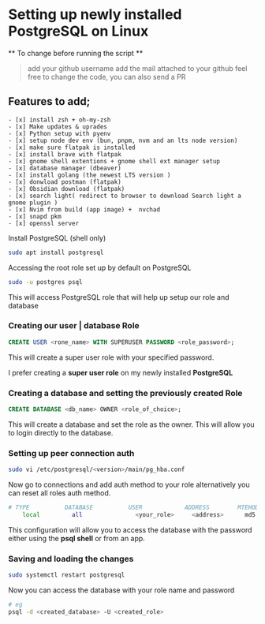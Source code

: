 # Setting up newly installed PostgreSQL on Linux

** To change before running the script **

> add your github username
> add the mail attached to your github
> feel free to change the code, you can also send a PR

## Features to add;

    - [x] install zsh + oh-my-zsh
    - [x] Make updates & uprades
    - [x] Python setup with pyenv
    - [x] setup node dev env (bun, pnpm, nvm and an lts node version)
    - [x] make sure flatpak is installed
    - [x] install brave with flatpak
    - [x] gnome shell extentions + gnome shell ext manager setup
    - [x] database manager (dbeaver)
    - [x] install golang (the newest LTS version )
    - [x] donwload postman (flatpak)
    - [x] Obsidian download (flatpak)
    - [x] search light( redirect to browser to download Search light a gnome plugin )
    - [x] Nvim from build (app image) +  nvchad
    - [x] snapd pkm
    - [x] openssl server

Install PostgreSQL (shell only)

```bash
sudo apt install postgresql
```

Accessing the root role set up by default on PostgreSQL

```bash
sudo -u postgres psql
```

This will access PostgreSQL role that will help up setup our role and database

### Creating our user | database Role

```sql
CREATE USER <rone_name> WITH SUPERUSER PASSWORD <role_password>;
```

This will create a super user role with your specified password.

I prefer creating a **super user role** on my newly installed **PostgreSQL**

### Creating a database and setting the previously created Role

```sql
CREATE DATABASE <db_name> OWNER <role_of_choice>;
```

This will create a database and set the role as the owner. This will allow you to login directly to the database.

### Setting up peer connection auth

```bash
sudo vi /etc/postgresql/<version>/main/pg_hba.conf
```

Now go to connections and add auth method to your role alternatively you can reset all roles auth method.

```bash
# TYPE          DATABASE          USER            ADDRESS        MTEHOD
	local         all               <your_role>     <address>      md5
```

This configuration will allow you to access the database with the password either using the **psql shell** or from an app.

### Saving and loading the changes

```bash
sudo systemctl restart postgresql
```

Now you can access the database with your role name and password

```bash
# eg
psql -d <created_database> -U <created_role>
```